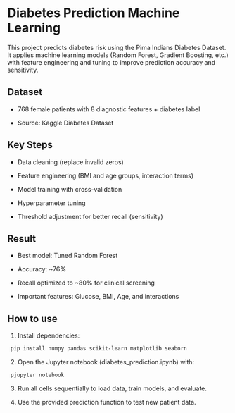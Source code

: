 # Diabetes Prediction Machine Learning

This project predicts diabetes risk using the Pima Indians Diabetes Dataset. It applies machine learning models (Random Forest, Gradient Boosting, etc.) with feature engineering and tuning to improve prediction accuracy and sensitivity.

## Dataset

- 768 female patients with 8 diagnostic features + diabetes label

- Source: Kaggle Diabetes Dataset

## Key Steps

- Data cleaning (replace invalid zeros)

- Feature engineering (BMI and age groups, interaction terms)

- Model training with cross-validation

- Hyperparameter tuning

- Threshold adjustment for better recall (sensitivity)

## Result 
- Best model: Tuned Random Forest

- Accuracy: ~76%

- Recall optimized to ~80% for clinical screening

- Important features: Glucose, BMI, Age, and interactions

## How to use 

1. Install dependencies:

```bash
 pip install numpy pandas scikit-learn matplotlib seaborn

```
2. Open the Jupyter notebook (diabetes_prediction.ipynb) with:

```bash
 pjupyter notebook

```

3. Run all cells sequentially to load data, train models, and evaluate.

4. Use the provided prediction function to test new patient data.
